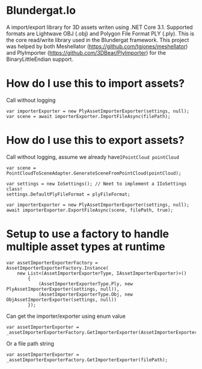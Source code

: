 # Blundergat.Io

A import/export library for 3D assets writen using .NET Core 3.1. Supported formats are Lightwave OBJ (.obj) and Polygon File Format PLY (.ply). This is the core read/write library used in the Blundergat framework. This project was helped by both Meshellator (https://github.com/tgjones/meshellator) and PlyImporter (https://github.com/3DBear/PlyImporter) for the BinaryLittleEndian support. 

# How do I use this to import assets? 

Call without logging

    var importerExporter = new PlyAssetImporterExporter(settings, null);
    var scene = await importerExporter.ImportFileAsync(filePath);

# How do I use this to export assets? 

Call without logging, assume we already have`IPointCloud pointCloud`

    var scene = PointCloudToSceneAdapter.GenerateSceneFromPointCloud(pointCloud);

    var settings = new IoSettings(); // Neet to implement a IIoSettings class!
    settings.DefaultPlyFileFormat = plyFileFormat;

    var importerExporter = new PlyAssetImporterExporter(settings, null);
    await importerExporter.ExportFileAsync(scene, filePath, true);

# Setup to use a factory to handle multiple asset types at runtime 

    var assetImporterExporterFactory = AssetImporterExporterFactory.Instance(
        new List<(AssetImporterExporterType, IAssetImporterExporter)>()
            {
                (AssetImporterExporterType.Ply, new PlyAssetImporterExporter(settings, null)),
                (AssetImporterExporterType.Obj, new ObjAssetImporterExporter(settings, null))
            });

Can get the importer/exporter using enum value

    var assetImporterExporter = _assetImporterExporterFactory.GetImporterExporter(AssetImporterExporterType.Ply);

Or a file path string

    var assetImporterExporter = _assetImporterExporterFactory.GetImporterExporter(filePath);

